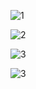 
![1](Img/Dev-port(4).png)

![2](Img/Dev-port(1).png)

![3](Img/Dev-port(2).png)

![3](Img/Dev-port(3).png)
